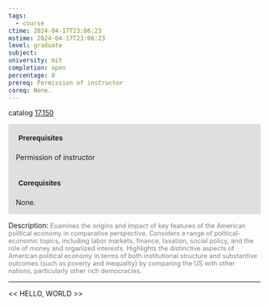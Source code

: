 ```yaml
---
tags:
  - course
ctime: 2024-04-17T23:06:23
mstime: 2024-04-17T23:06:23
level: graduate
subject: 
university: mit
completion: open
percentage: 0
prereq: Permission of instructor
coreq: None.
---
```


catalog [17.150](http://student.mit.edu/catalog/m17a.html#17.150)

<span style="display: block; padding: 15px; background-color: rgb(100, 100, 100, 0.2);"><font id="m_prereq1548_0" style="display: block; font-family: Arial, sans-serif; font-weight: bold; padding: 5px">Prerequisites</font><br><span id="prereq1548_0">Permission of instructor</span></span>
<span style="display: block; padding: 15px; background-color: rgb(100, 100, 100, 0.2);"><font id="m_coreq1548_0" style="display: block; font-family: Arial, sans-serif; font-weight: bold; padding: 5px">Corequisites</font><br><span id="coreq1548_0">None.</span></span>

<font style="">Description:</font>
<font style="color: grey; font-size: 0.8rem;">Examines the origins and impact of key features of the American political economy in comparative perspective. Considers a range of political-economic topics, including labor markets, finance, taxation, social policy, and the role of money and organized interests. Highlights the distinctive aspects of American political economy in terms of both institutional structure and substantive outcomes (such as poverty and inequality) by comparing the US with other nations, particularly other rich democracies.</font>



---

<< HELLO, WORLD >>
